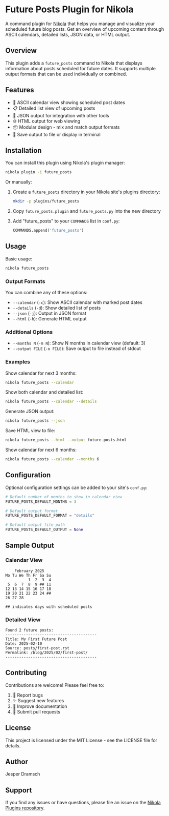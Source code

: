 # Future Posts Plugin for Nikola

A command plugin for [Nikola](https://getnikola.com) that helps you manage and visualize your scheduled future blog posts. Get an overview of upcoming content through ASCII calendars, detailed lists, JSON data, or HTML output.

## Overview

This plugin adds a `future_posts` command to Nikola that displays information about posts scheduled for future dates. It supports multiple output formats that can be used individually or combined.

## Features

-   📅 ASCII calendar view showing scheduled post dates
-   📋 Detailed list view of upcoming posts
-   🔄 JSON output for integration with other tools
-   🌐 HTML output for web viewing
-   📦 Modular design - mix and match output formats
-   💾 Save output to file or display in terminal

## Installation

You can install this plugin using Nikola's plugin manager:

```bash
nikola plugin -i future_posts
```

Or manually:

1. Create a `future_posts` directory in your Nikola site's plugins directory:

    ```bash
    mkdir -p plugins/future_posts
    ```

2. Copy `future_posts.plugin` and `future_posts.py` into the new directory

3. Add "future_posts" to your `COMMANDS` list in `conf.py`:
    ```python
    COMMANDS.append('future_posts')
    ```

## Usage

Basic usage:

```bash
nikola future_posts
```

### Output Formats

You can combine any of these options:

-   `--calendar` (`-c`): Show ASCII calendar with marked post dates
-   `--details` (`-d`): Show detailed list of posts
-   `--json` (`-j`): Output in JSON format
-   `--html` (`-h`): Generate HTML output

### Additional Options

-   `--months N` (`-m N`): Show N months in calendar view (default: 3)
-   `--output FILE` (`-o FILE`): Save output to file instead of stdout

### Examples

Show calendar for next 3 months:

```bash
nikola future_posts --calendar
```

Show both calendar and detailed list:

```bash
nikola future_posts --calendar --details
```

Generate JSON output:

```bash
nikola future_posts --json
```

Save HTML view to file:

```bash
nikola future_posts --html --output future-posts.html
```

Show calendar for next 6 months:

```bash
nikola future_posts --calendar --months 6
```

## Configuration

Optional configuration settings can be added to your site's `conf.py`:

```python
# Default number of months to show in calendar view
FUTURE_POSTS_DEFAULT_MONTHS = 3

# Default output format
FUTURE_POSTS_DEFAULT_FORMAT = "details"

# Default output file path
FUTURE_POSTS_DEFAULT_OUTPUT = None
```

## Sample Output

### Calendar View

```
    February 2025
Mo Tu We Th Fr Sa Su
          1  2  3  4
 5  6  7  8  9 ## 11
12 13 14 15 16 17 18
19 20 21 22 23 24 ##
26 27 28

## indicates days with scheduled posts
```

### Detailed View

```
Found 2 future posts:
----------------------------------------
Title: My First Future Post
Date: 2025-02-10
Source: posts/first-post.rst
Permalink: /blog/2025/02/first-post/
----------------------------------------
```

## Contributing

Contributions are welcome! Please feel free to:

1. 🐛 Report bugs
2. ✨ Suggest new features
3. 📝 Improve documentation
4. 🔧 Submit pull requests

## License

This project is licensed under the MIT License - see the LICENSE file for details.

## Author

Jesper Dramsch

## Support

If you find any issues or have questions, please file an issue on the [Nikola Plugins repository](https://github.com/getnikola/plugins).
